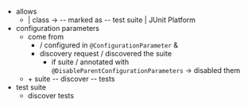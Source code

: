 * allows
  * | class -> -- marked as -- test suite | JUnit Platform
* configuration parameters
  * come from
    * / configured in `@ConfigurationParameter` &
    * discovery request / discovered the suite 
      * if suite / annotated with `@DisableParentConfigurationParameters` -> disabled them
  * \+ suite -- discover -- tests
* test suite
  * discover tests

